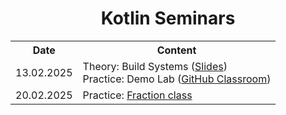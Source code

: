<h1 align="center">Kotlin Seminars</h1>

<table>
	<tr>
		<th>Date</th>
		<th>Content</th>
	</tr>
	<tr>
		<td>13.02.2025</td>
		<td>
			Theory: Build Systems (<a href="assets/Kotlin — Build Systems.pdf">Slides</a>)
			<br>
			Practice: Demo Lab (<a href="https://classroom.github.com/a/q0cc6uY7">GitHub Classroom</a>)
		</td>
	</tr>
	<tr>
		<td>20.02.2025</td>
		<td>Practice: <a href="seminar-02">Fraction class</a></td>
	</tr>
</table>

